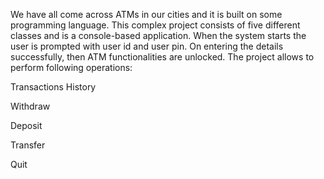 

We have all come across ATMs in our cities and it is built on some programming language. This complex project consists of five different classes and is a console-based application. When the system starts the user is prompted with user id and user pin. On entering the details successfully, then ATM functionalities are unlocked. The project allows to perform following operations:

Transactions History

Withdraw

Deposit

Transfer

Quit
